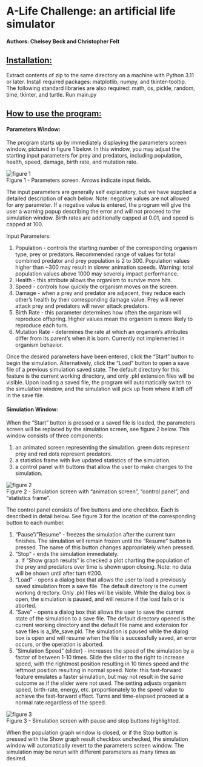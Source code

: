 # A-Life Challenge: an artificial life simulator

#### Authors: Chelsey Beck and Christopher Felt

## <ins>Installation:</ins>

Extract contents of zip to the same directory on a machine with Python 3.11 or later.
Install required packages: matplotlib, numpy, and tkinter-tooltip. The following standard libraries are also required: math, os, pickle, random, time, tkinter, and turtle.
Run main.py

## <ins>How to use the program:<ins>

#### Parameters Window:

The program starts up by immediately displaying the parameters screen window, pictured in figure 1 below. In this window, you may adjust the starting input parameters for prey and predators, including population, health, speed, damage, birth rate, and mutation rate.

![figure 1](https://user-images.githubusercontent.com/54368648/225216415-f91b86ea-265f-48c4-9bc7-aa74480b3787.png)<br>
Figure 1 - Parameters screen. Arrows indicate input fields.

The input parameters are generally self explanatory, but we have supplied a detailed description of each below. Note: negative values are not allowed for any parameter. If a negative value is entered, the program will give the user a warning popup describing the error and will not proceed to the simulation window. Birth rates are additionally capped at 0.01, and speed is capped at 100.  

Input Parameters:
1. Population - controls the starting number of the corresponding organism type, prey or predators. Recommended range of values for total combined predator and prey population is 2 to 300. Population values higher than ~300 may result in slower animation speeds. Warning: total population values above 1000 may severely impact performance.  
2. Health - this attribute allows the organism to survive more hits.
3. Speed - controls how quickly the organism moves on the screen. 
4. Damage - when a prey and predator are adjacent, they reduce each other’s health by their corresponding damage value. Prey will never attack prey and predators will never attack predators.
5. Birth Rate - this parameter determines how often the organism will reproduce offspring. Higher values mean the organism is more likely to reproduce each turn.
6. Mutation Rate - determines the rate at which an organism’s attributes differ from its parent’s when it is born. Currently not implemented in organism behavior.

Once the desired parameters have been entered, click the “Start” button to begin the simulation. Alternatively, click the “Load” button to open a save file of a previous simulation saved state. The default directory for this feature is the current working directory, and only .pkl extension files will be visible. Upon loading a saved file, the program will automatically switch to the simulation window, and the simulation will pick up from where it left off in the save file.   

#### Simulation Window:

When the “Start” button is pressed or a saved file is loaded, the parameters screen will be replaced by the simulation screen, see figure 2 below. This window consists of three components: 

1. an animated screen representing the simulation. green dots represent prey and red dots represent predators.
2. a statistics frame with live updated statistics of the simulation.
3. a control panel with buttons that allow the user to make changes to the simulation.

![figure 2](https://user-images.githubusercontent.com/54368648/225217110-f4bf4722-39e4-4f1a-afd1-6692b48e2d6a.png)<br>
Figure 2 - Simulation screen with “animation screen”, “control panel”, and “statistics frame”.

The control panel consists of five buttons and one checkbox. Each is described in detail below. See figure 3 for the location of the corresponding button to each number.

1. “Pause”/”Resume” - freezes the simulation after the current turn finishes. The simulation will remain frozen until the “Resume” button is pressed. The name of this button changes appropriately when pressed. 
2. “Stop” - ends the simulation immediately. <br>
    a. If “Show graph results” is checked a plot charting the population of the prey and predators over time is shown upon closing. Note: no data will be shown until after turn #200.
3. “Load” - opens a dialog box that allows the user to load a previously saved simulation from a save file. The default directory is the current working directory. Only .pkl files will be visible. While the dialog box is open, the simulation is paused, and will resume if the load fails or is aborted.
4. “Save” - opens a dialog box that allows the user to save the current state of the simulation to a save file. The default directory opened is the current working directory and the default file name and extension for save files is a_life_save.pkl. The simulation is paused while the dialog box is open and will resume when the file is successfully saved, an error occurs, or the operation is aborted.
5. “Simulation Speed” (slider) - increases the speed of the simulation by a factor of between 1-10 times. Slide the slider to the right to increase speed, with the rightmost position resulting in 10 times speed and the leftmost position resulting in normal speed. Note: this fast-forward feature emulates a faster simulation, but may not result in the same outcome as if the slider were not used. The setting adjusts organism speed, birth-rate, energy, etc. proportionately to the speed value to achieve the fast-forward effect. Turns and time-elapsed proceed at a normal rate regardless of the speed. 
   
![figure 3](https://user-images.githubusercontent.com/54368648/225217863-7e78c56b-0059-4839-a604-65ff416c1224.png)<br>
Figure 3 - Simulation screen with pause and stop buttons highlighted.

When the population graph window is closed, or if the Stop button is pressed with the Show graph result checkbox unchecked, the simulation window will automatically revert to the parameters screen window. The simulation may be rerun with different parameters as many times as desired.
